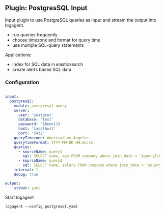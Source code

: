 ## Plugin: PostgresSQL Input

Input plugin to use PostgreSQL queries as input and stream the output into logagent.

- run queries frequently
- choose timezone and format for query time
- use multiple SQL-query statements 

Applications:

- index for SQL data in elasticsearch
- create alerts based SQL data

### Configuration

```yaml

input:
  postgresql:
    module: postgresql-query
    server: 
      user: 'postgres'
      database: 'test'
      password: '$Demo123'
      host: 'localhost'
      port: '5432'
    queryTimezone: America/Los_Angeles 
    queryTimeFormat: YYYY-MM-DD HH:mm:ss
    queries: 
      - sourceName: query1
        sql: SELECT name, age FROM company where join_date < '$queryTime'
      - sourceName: query2      
        sql: SELECT name, salary FROM company where join_date < '$queryTime'
    interval: 1
    debug: true

output:
    stdout: yaml

```

Start logagent

```
logagent --config postgresql.yaml
```
